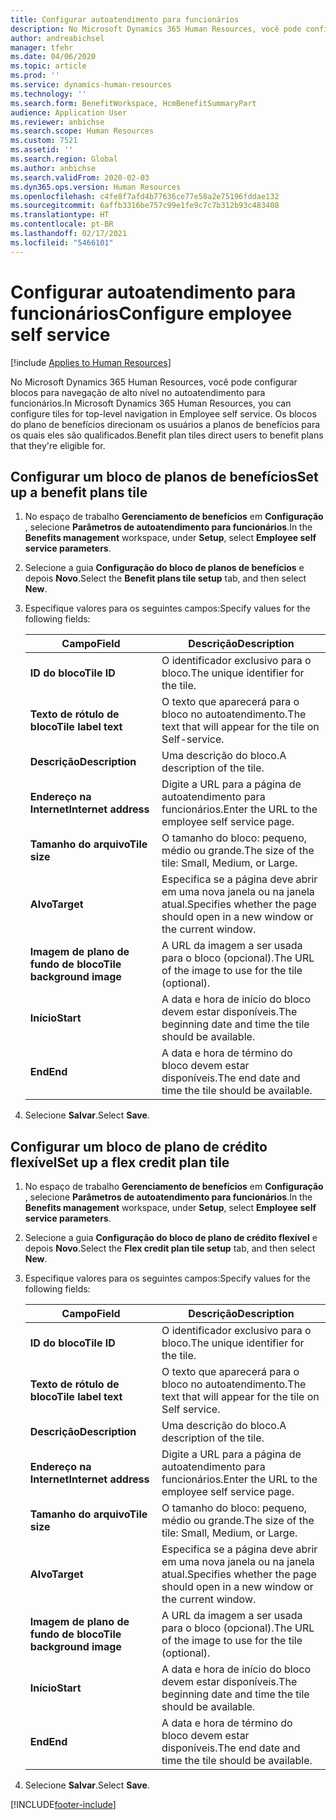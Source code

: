 ```yaml
---
title: Configurar autoatendimento para funcionários
description: No Microsoft Dynamics 365 Human Resources, você pode configurar blocos para navegação de alto nível no autoatendimento para funcionários.
author: andreabichsel
manager: tfehr
ms.date: 04/06/2020
ms.topic: article
ms.prod: ''
ms.service: dynamics-human-resources
ms.technology: ''
ms.search.form: BenefitWorkspace, HcmBenefitSummaryPart
audience: Application User
ms.reviewer: anbichse
ms.search.scope: Human Resources
ms.custom: 7521
ms.assetid: ''
ms.search.region: Global
ms.author: anbichse
ms.search.validFrom: 2020-02-03
ms.dyn365.ops.version: Human Resources
ms.openlocfilehash: c4fe8f7afd4b77636ce77e58a2e75196fddae132
ms.sourcegitcommit: 6affb3316be757c99e1fe9c7c7b312b93c483408
ms.translationtype: HT
ms.contentlocale: pt-BR
ms.lasthandoff: 02/17/2021
ms.locfileid: "5466101"
---
```

# <a name="configure-employee-self-service"></a><span data-ttu-id="e5a95-103">Configurar autoatendimento para funcionários</span><span class="sxs-lookup"><span data-stu-id="e5a95-103">Configure employee self service</span></span>

[!include [Applies to Human Resources](../includes/applies-to-hr.md)]

<span data-ttu-id="e5a95-104">No Microsoft Dynamics 365 Human Resources, você pode configurar blocos para navegação de alto nível no autoatendimento para funcionários.</span><span class="sxs-lookup"><span data-stu-id="e5a95-104">In Microsoft Dynamics 365 Human Resources, you can configure tiles for top-level navigation in Employee self service.</span></span> <span data-ttu-id="e5a95-105">Os blocos do plano de benefícios direcionam os usuários a planos de benefícios para os quais eles são qualificados.</span><span class="sxs-lookup"><span data-stu-id="e5a95-105">Benefit plan tiles direct users to benefit plans that they're eligible for.</span></span>

## <a name="set-up-a-benefit-plans-tile"></a><span data-ttu-id="e5a95-106">Configurar um bloco de planos de benefícios</span><span class="sxs-lookup"><span data-stu-id="e5a95-106">Set up a benefit plans tile</span></span>

1. <span data-ttu-id="e5a95-107">No espaço de trabalho **Gerenciamento de benefícios** em **Configuração** , selecione **Parâmetros de autoatendimento para funcionários**.</span><span class="sxs-lookup"><span data-stu-id="e5a95-107">In the **Benefits management** workspace, under **Setup**, select **Employee self service parameters**.</span></span>

2. <span data-ttu-id="e5a95-108">Selecione a guia **Configuração do bloco de planos de benefícios** e depois **Novo**.</span><span class="sxs-lookup"><span data-stu-id="e5a95-108">Select the **Benefit plans tile setup** tab, and then select **New**.</span></span>

3. <span data-ttu-id="e5a95-109">Especifique valores para os seguintes campos:</span><span class="sxs-lookup"><span data-stu-id="e5a95-109">Specify values for the following fields:</span></span>

   | <span data-ttu-id="e5a95-110">Campo</span><span class="sxs-lookup"><span data-stu-id="e5a95-110">Field</span></span> | <span data-ttu-id="e5a95-111">Descrição</span><span class="sxs-lookup"><span data-stu-id="e5a95-111">Description</span></span> |
   | --- | --- |
   | <span data-ttu-id="e5a95-112">**ID do bloco**</span><span class="sxs-lookup"><span data-stu-id="e5a95-112">**Tile ID**</span></span> | <span data-ttu-id="e5a95-113">O identificador exclusivo para o bloco.</span><span class="sxs-lookup"><span data-stu-id="e5a95-113">The unique identifier for the tile.</span></span> |
   | <span data-ttu-id="e5a95-114">**Texto de rótulo de bloco**</span><span class="sxs-lookup"><span data-stu-id="e5a95-114">**Tile label text**</span></span> | <span data-ttu-id="e5a95-115">O texto que aparecerá para o bloco no autoatendimento.</span><span class="sxs-lookup"><span data-stu-id="e5a95-115">The text that will appear for the tile on Self-service.</span></span> |
   | <span data-ttu-id="e5a95-116">**Descrição**</span><span class="sxs-lookup"><span data-stu-id="e5a95-116">**Description**</span></span> | <span data-ttu-id="e5a95-117">Uma descrição do bloco.</span><span class="sxs-lookup"><span data-stu-id="e5a95-117">A description of the tile.</span></span> |
   | <span data-ttu-id="e5a95-118">**Endereço na Internet**</span><span class="sxs-lookup"><span data-stu-id="e5a95-118">**Internet address**</span></span> | <span data-ttu-id="e5a95-119">Digite a URL para a página de autoatendimento para funcionários.</span><span class="sxs-lookup"><span data-stu-id="e5a95-119">Enter the URL to the employee self service page.</span></span> |
   | <span data-ttu-id="e5a95-120">**Tamanho do arquivo**</span><span class="sxs-lookup"><span data-stu-id="e5a95-120">**Tile size**</span></span> | <span data-ttu-id="e5a95-121">O tamanho do bloco: pequeno, médio ou grande.</span><span class="sxs-lookup"><span data-stu-id="e5a95-121">The size of the tile: Small, Medium, or Large.</span></span> |
   | <span data-ttu-id="e5a95-122">**Alvo**</span><span class="sxs-lookup"><span data-stu-id="e5a95-122">**Target**</span></span> | <span data-ttu-id="e5a95-123">Especifica se a página deve abrir em uma nova janela ou na janela atual.</span><span class="sxs-lookup"><span data-stu-id="e5a95-123">Specifies whether the page should open in a new window or the current window.</span></span> |
   | <span data-ttu-id="e5a95-124">**Imagem de plano de fundo de bloco**</span><span class="sxs-lookup"><span data-stu-id="e5a95-124">**Tile background image**</span></span> | <span data-ttu-id="e5a95-125">A URL da imagem a ser usada para o bloco (opcional).</span><span class="sxs-lookup"><span data-stu-id="e5a95-125">The URL of the image to use for the tile (optional).</span></span> |
   | <span data-ttu-id="e5a95-126">**Início**</span><span class="sxs-lookup"><span data-stu-id="e5a95-126">**Start**</span></span> | <span data-ttu-id="e5a95-127">A data e hora de início do bloco devem estar disponíveis.</span><span class="sxs-lookup"><span data-stu-id="e5a95-127">The beginning date and time the tile should be available.</span></span> |
   | <span data-ttu-id="e5a95-128">**End**</span><span class="sxs-lookup"><span data-stu-id="e5a95-128">**End**</span></span> | <span data-ttu-id="e5a95-129">A data e hora de término do bloco devem estar disponíveis.</span><span class="sxs-lookup"><span data-stu-id="e5a95-129">The end date and time the tile should be available.</span></span> |

4. <span data-ttu-id="e5a95-130">Selecione **Salvar**.</span><span class="sxs-lookup"><span data-stu-id="e5a95-130">Select **Save**.</span></span>

## <a name="set-up-a-flex-credit-plan-tile"></a><span data-ttu-id="e5a95-131">Configurar um bloco de plano de crédito flexível</span><span class="sxs-lookup"><span data-stu-id="e5a95-131">Set up a flex credit plan tile</span></span>

1. <span data-ttu-id="e5a95-132">No espaço de trabalho **Gerenciamento de benefícios** em **Configuração** , selecione **Parâmetros de autoatendimento para funcionários**.</span><span class="sxs-lookup"><span data-stu-id="e5a95-132">In the **Benefits management** workspace, under **Setup**, select **Employee self service parameters**.</span></span>

2. <span data-ttu-id="e5a95-133">Selecione a guia **Configuração do bloco de plano de crédito flexível** e depois **Novo**.</span><span class="sxs-lookup"><span data-stu-id="e5a95-133">Select the **Flex credit plan tile setup** tab, and then select **New**.</span></span>

3. <span data-ttu-id="e5a95-134">Especifique valores para os seguintes campos:</span><span class="sxs-lookup"><span data-stu-id="e5a95-134">Specify values for the following fields:</span></span>

   | <span data-ttu-id="e5a95-135">Campo</span><span class="sxs-lookup"><span data-stu-id="e5a95-135">Field</span></span> | <span data-ttu-id="e5a95-136">Descrição</span><span class="sxs-lookup"><span data-stu-id="e5a95-136">Description</span></span> |
   | --- | --- |
   | <span data-ttu-id="e5a95-137">**ID do bloco**</span><span class="sxs-lookup"><span data-stu-id="e5a95-137">**Tile ID**</span></span> | <span data-ttu-id="e5a95-138">O identificador exclusivo para o bloco.</span><span class="sxs-lookup"><span data-stu-id="e5a95-138">The unique identifier for the tile.</span></span> |
   | <span data-ttu-id="e5a95-139">**Texto de rótulo de bloco**</span><span class="sxs-lookup"><span data-stu-id="e5a95-139">**Tile label text**</span></span> | <span data-ttu-id="e5a95-140">O texto que aparecerá para o bloco no autoatendimento.</span><span class="sxs-lookup"><span data-stu-id="e5a95-140">The text that will appear for the tile on Self service.</span></span> |
   | <span data-ttu-id="e5a95-141">**Descrição**</span><span class="sxs-lookup"><span data-stu-id="e5a95-141">**Description**</span></span> | <span data-ttu-id="e5a95-142">Uma descrição do bloco.</span><span class="sxs-lookup"><span data-stu-id="e5a95-142">A description of the tile.</span></span> |
   | <span data-ttu-id="e5a95-143">**Endereço na Internet**</span><span class="sxs-lookup"><span data-stu-id="e5a95-143">**Internet address**</span></span> | <span data-ttu-id="e5a95-144">Digite a URL para a página de autoatendimento para funcionários.</span><span class="sxs-lookup"><span data-stu-id="e5a95-144">Enter the URL to the employee self service page.</span></span> |
   | <span data-ttu-id="e5a95-145">**Tamanho do arquivo**</span><span class="sxs-lookup"><span data-stu-id="e5a95-145">**Tile size**</span></span> | <span data-ttu-id="e5a95-146">O tamanho do bloco: pequeno, médio ou grande.</span><span class="sxs-lookup"><span data-stu-id="e5a95-146">The size of the tile: Small, Medium, or Large.</span></span> |
   | <span data-ttu-id="e5a95-147">**Alvo**</span><span class="sxs-lookup"><span data-stu-id="e5a95-147">**Target**</span></span> | <span data-ttu-id="e5a95-148">Especifica se a página deve abrir em uma nova janela ou na janela atual.</span><span class="sxs-lookup"><span data-stu-id="e5a95-148">Specifies whether the page should open in a new window or the current window.</span></span> |
   | <span data-ttu-id="e5a95-149">**Imagem de plano de fundo de bloco**</span><span class="sxs-lookup"><span data-stu-id="e5a95-149">**Tile background image**</span></span> | <span data-ttu-id="e5a95-150">A URL da imagem a ser usada para o bloco (opcional).</span><span class="sxs-lookup"><span data-stu-id="e5a95-150">The URL of the image to use for the tile (optional).</span></span> |
   | <span data-ttu-id="e5a95-151">**Início**</span><span class="sxs-lookup"><span data-stu-id="e5a95-151">**Start**</span></span> | <span data-ttu-id="e5a95-152">A data e hora de início do bloco devem estar disponíveis.</span><span class="sxs-lookup"><span data-stu-id="e5a95-152">The beginning date and time the tile should be available.</span></span> |
   | <span data-ttu-id="e5a95-153">**End**</span><span class="sxs-lookup"><span data-stu-id="e5a95-153">**End**</span></span> | <span data-ttu-id="e5a95-154">A data e hora de término do bloco devem estar disponíveis.</span><span class="sxs-lookup"><span data-stu-id="e5a95-154">The end date and time the tile should be available.</span></span> |

4. <span data-ttu-id="e5a95-155">Selecione **Salvar**.</span><span class="sxs-lookup"><span data-stu-id="e5a95-155">Select **Save**.</span></span>


[!INCLUDE[footer-include](../includes/footer-banner.md)]